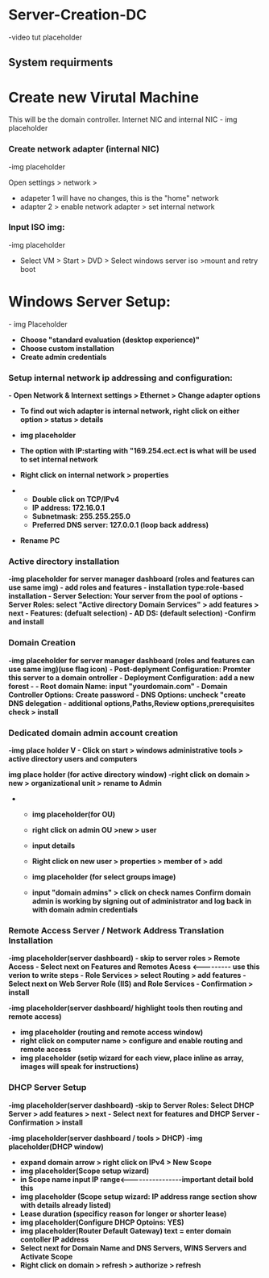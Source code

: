 # Server-Creation-DC

-video tut placeholder

<h2>System requirments</h2>
<!---input download instructions--->

<h1>Create new Virutal Machine</h1>
This will be the domain controller. Internet NIC and internal NIC
- img placeholder

<h3>Create network adapter (internal NIC)</h3>
-img placeholder

Open settings > network > 
  - adapeter 1 will have no changes, this is the "home" network
  - adapter 2 > enable network adapter > set internal network

<h3>Input ISO img:</h3>
-img placeholder

- Select VM > Start > DVD > Select windows server iso >mount and retry boot


<h1>Windows Server Setup:</h1>
  - img Placeholder

  - <b>Choose "standard evaluation (desktop experience)"
  - <b>Choose custom installation</b>
  - <b>Create admin credentials</b>

<h3>Setup internal network ip addressing and configuration:</h3>
 - <b>Open Network & Internext settings > Ethernet > Change adapter options</b>

- To find out wich adapter is internal network, right click on either option > status > details
- img placeholder
- The option with IP:starting with "169.254.ect.ect is what will be used to set internal network
- Right click on internal network > properties
-   - Double click on TCP/IPv4
    - IP address: 172.16.0.1
    - Subnetmask: 255.255.255.0
    - Preferred DNS server: 127.0.0.1 (loop back address)
 
- Rename PC


<h3>Active directory installation</h3>
-img placeholder for server manager dashboard (roles and features can use same img)
- add roles and features
    -  installation type:role-based installation
    -  Server Selection: Your server from the pool of options
    -  Server Roles: select "Active directory Domain Services" > add features > next
    - Features: (defualt selection) 
    - AD DS: (default selection)
    -Confirm and install

<h3>Domain Creation</h3>
-img placeholder for server manager dashboard (roles and features can use same img)(use flag icon)
-  Post-deplyment Configuration: Promter this server to a domain  ontroller
-  Deployment Configuration: add a new forest 
-  -  Root domain Name: input "yourdomain.com"
-  Domain Controller Options: Create password
-  DNS Options: uncheck "create DNS delegation
-  additional options,Paths,Review options,prerequisites check > install

<h3>Dedicated domain admin account creation</h3>
-img place holder V
- Click on start > windows administrative tools > active directory users and computers 

img place holder (for active directory window)
-right click on domain > new > organizational unit > rename to Admin
-  -  img placeholder(for OU)
   -  right click on admin OU >new > user
   -  input details
 
   -  Right click on new user > properties > member of > add
   -  img placeholder (for select groups image)
   -  input "domain admins" > click on check names
Confirm domain admin is working by signing out of administrator and log back in with domain admin credentials 


<h3>Remote Access Server / Network Address Translation Installation</h3>
-img placeholder(server dashboard)
- skip to server roles > Remote Access
-   Select next on Features and Remotes Acess <--------- use this verion to write steps
-  Role Services > select Routing > add features
- Select next on Web Server Role (IIS) and Role Services
-  Confirmation > install

-img placeholder(server dashboard/ highlight tools then routing and remote access)
-  img placeholder (routing and remote access window)
-  right click on computer name > configure and enable routing and remote access
-  img placeholder (setip wizard for each view, place inline as array, images will speak for instructions)


<h3>DHCP Server Setup</h3>
-img placeholder(server dashboard)
-skip to Server Roles: Select DHCP Server > add features > next
- Select next for features and DHCP Server
-  Confirmation > install

-img placeholder(server dashboard / tools > DHCP)
-img placeholder(DHCP window)
-  expand domain arrow > right click on IPv4 > New Scope
-  img placeholder(Scope setup wizard)
-  in Scope name input IP range<----------------important detail bold this
-  img placeholder (Scope setup wizard: IP address range section show with details already listed)
-  Lease duration (specificy reason for longer or shorter lease)
-  img placeholder(Configure DHCP Optoins: YES)
-  img placeholder(Router Default Gateway) text = enter domain contoller IP address
-  Select next for Domain Name and DNS Servers, WINS Servers and Activate Scope
-  Right click on domain > refresh > authorize > refresh


